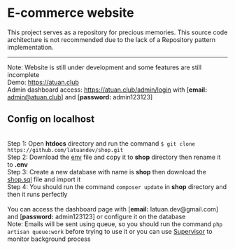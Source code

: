 # E-commerce website

This project serves as a repository for precious memories. This source code architecture is not recommended due to the lack of a Repository pattern implementation.

---

Note: Website is still under development and some features are still incomplete <br>
Demo: https://atuan.club <br>
Admin dashboard access: https://atuan.club/admin/login with [<b>email:</b> admin@atuan.club] and [<b>password:</b> admin123123]
<h2>Config on localhost</h2> <br>
Step 1: Open <b>htdocs</b> directory and run the command <code>$ git clone https://github.com/latuandev/shop.git</code> <br>
Step 2: Download the <a href="https://drive.google.com/file/d/1ZDAlh0gMi-GvHS1ScQCNK_6_8rTsrsMU/view?usp=sharing" target="_blank">env</a> file and copy it to <b>shop</b> directory then rename it to <b>.env</b><br>
Step 3: Create a new database with name is <b>shop</b> then download the <a href="https://drive.google.com/file/d/1zxtWkvGjRn_vPT7oeNXeYLt7w2vC0NUE/view?usp=sharing" target="_blank">shop.sql</a> file and import it <br>
Step 4: You should run the command <code>composer update</code> in <b>shop</b> directory and then it runs perfectly <br><br>
You can access the dashboard page with [<b>email:</b> latuan.dev@gmail.com] and [<b>password:</b> admin123123] or configure it on the database <br>
Note: Emails will be sent using queue, so you should run the command <code>php artisan queue:work</code> before trying to use it or you can use <a href="https://laravel.com/docs/7.x/queues#supervisor-configuration" target="_blank">Supervisor</a> to monitor background process
